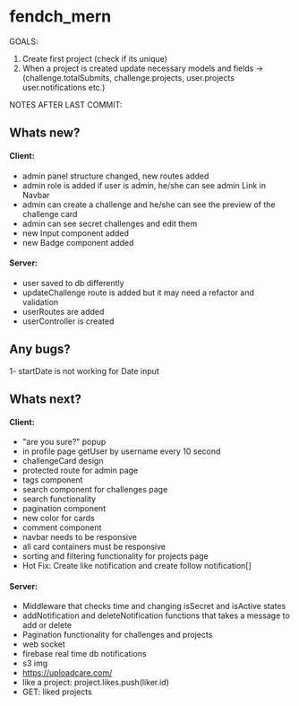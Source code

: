 # fendch_mern

GOALS:

1) Create first project (check if its unique)
2) When a project is created update necessary models and fields -> (challenge.totalSubmits, challenge.projects, user.projects user.notifications etc.)


NOTES AFTER LAST COMMIT:

## Whats new?

#### Client:
- admin panel structure changed, new routes added
- admin role is added if user is admin, he/she can see admin Link in Navbar
- admin can create a challenge and he/she can see the preview of the challenge card
- admin can see secret challenges and edit them
- new Input component added
- new Badge component added

#### Server:
- user saved to db differently 
- updateChallenge route is added but it may need a refactor and validation
- userRoutes are added
- userController is created


## Any bugs?
1- startDate is not working for Date input

## Whats next?

#### Client:
- "are you sure?" popup
- in profile page getUser by username every 10 second
- challengeCard design
- protected route for admin page
- tags component
- search component for challenges page
- search functionality
- pagination component
- new color for cards
- comment component
- navbar needs to be responsive
- all card containers must be responsive
- sorting and filtering functionality for projects page
- Hot Fix: Create like notification and create follow notification[]

#### Server:
- Middleware that checks time and changing isSecret and isActive states
- addNotification and deleteNotification functions that takes a message to add or delete
- Pagination functionality for challenges and projects
- web socket
- firebase real time db notifications
- s3 img
- https://uploadcare.com/
- like a project: project.likes.push(liker.id)
- GET: liked projects
 


